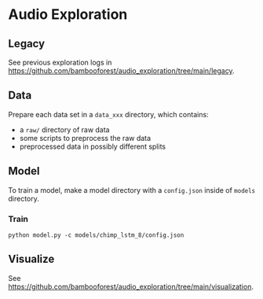 # Audio Exploration

## Legacy

See previous exploration logs in https://github.com/bambooforest/audio_exploration/tree/main/legacy.

## Data

Prepare each data set in a `data_xxx` directory, which contains:

- a `raw/` directory of raw data
- some scripts to preprocess the raw data
- preprocessed data in possibly different splits

## Model

To train a model, make a model directory with a `config.json` inside of `models` directory.

### Train

```
python model.py -c models/chimp_lstm_8/config.json
```

## Visualize

See https://github.com/bambooforest/audio_exploration/tree/main/visualization.